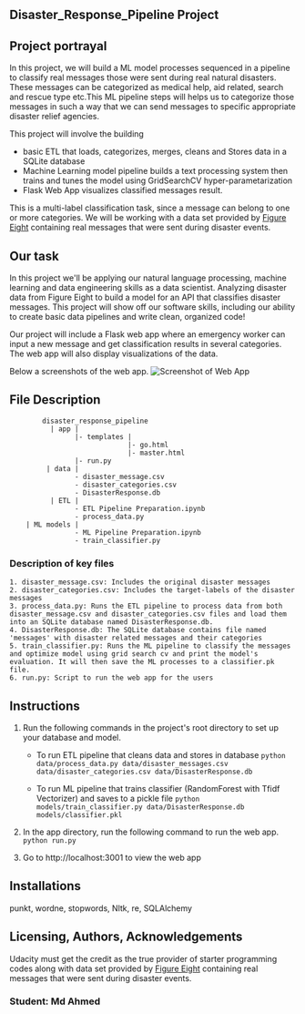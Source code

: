 ## Disaster_Response_Pipeline Project

## Project portrayal
In this project, we will build a ML model processes sequenced in a pipeline to classify real messages those were sent during real natural disasters. These messages can be categorized as medical help, aid related, search and rescue type etc.This ML pipeline steps will helps us to categorize those messages in such a way that we can send messages to specific appropriate disaster relief agencies.

This project will involve the building
- basic ETL that loads, categorizes, merges, cleans and Stores data in a SQLite database
- Machine Learning model pipeline builds a text processing system then trains and tunes the model using GridSearchCV hyper-parametarization
- Flask Web App visualizes classified messages result.

This is a multi-label classification task, since a message can belong to one or more categories. We will be working with a data set provided by [Figure Eight](https://www.figure-eight.com/) containing real messages that were sent during disaster events.

## Our task
In this project we'll be applying our  natural language processing,  machine learning and data engineering skills as a data scientist. Analyzing disaster data from Figure Eight to build a model for an API that classifies disaster messages. This project will show off our software skills, including our ability to create basic data pipelines and write clean, organized code!

Our project will include a Flask web app where an emergency worker can input a new message and get classification results in several categories. The web app will also display visualizations of the data. 

Below a screenshots of the web app.
![Screenshot of Web App](webapp_screenshot.JPG)

## File Description
~~~~~~~
        disaster_response_pipeline
          | app |
                |- templates |
                             |- go.html
                             |- master.html
                |- run.py
         | data |
                - disaster_message.csv
                - disaster_categories.csv
                - DisasterResponse.db
          | ETL |
                - ETL Pipeline Preparation.ipynb
                - process_data.py
    | ML models |
                - ML Pipeline Preparation.ipynb
                - train_classifier.py
~~~~~~~

### Description of key files
~~~~~~~~
1. disaster_message.csv: Includes the original disaster messages
2. disaster_categories.csv: Includes the target-labels of the disaster messages
3. process_data.py: Runs the ETL pipeline to process data from both disaster_message.csv and disaster_categories.csv files and load them into an SQLite database named DisasterResponse.db.
4. DisasterResponse.db: The SQLite database contains file named 'messages' with disaster related messages and their categories
5. train_classifier.py: Runs the ML pipeline to classify the messages and optimize model using grid search cv and print the model's evaluation. It will then save the ML processes to a classifier.pk file.
6. run.py: Script to run the web app for the users
~~~~~~~~~
## Instructions
1. Run the following commands in the project's root directory to set up your database and model.

    - To run ETL pipeline that cleans data and stores in database
        `python data/process_data.py data/disaster_messages.csv data/disaster_categories.csv data/DisasterResponse.db`
        
    - To run ML pipeline that trains classifier (RandomForest with Tfidf Vectorizer) and saves to a pickle file
        `python models/train_classifier.py data/DisasterResponse.db models/classifier.pkl`

2. In the app directory, run the following command to run the web app.
    `python run.py`

3. Go to http://localhost:3001 to view the web app

## Installations
punkt, wordne, stopwords, Nltk, re, SQLAlchemy

## Licensing, Authors, Acknowledgements
Udacity must get the credit as the true provider of starter programming codes along with data set provided by [Figure Eight](https://www.figure-eight.com/) containing real messages that were sent during disaster events.

### Student: Md Ahmed

